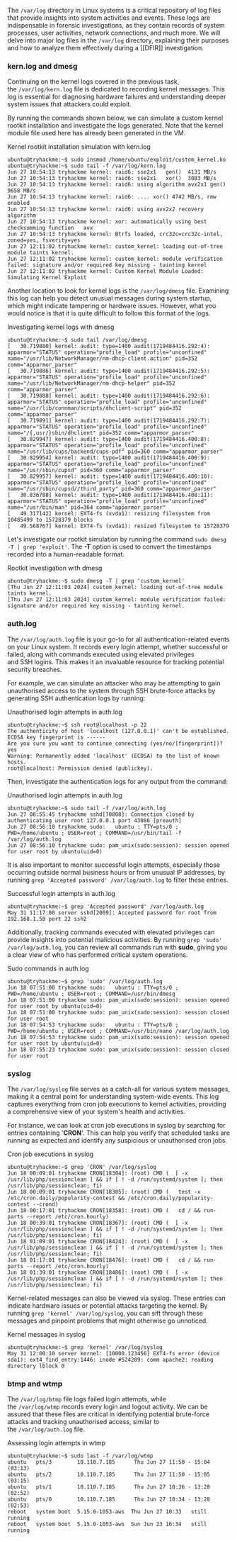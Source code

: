 The `/var/log` directory in Linux systems is a critical repository of log files that provide insights into system activities and events. These logs are indispensable in forensic investigations, as they contain records of system processes, user activities, network connections, and much more. We will delve into major log files in the `/var/log` directory, explaining their purposes and how to analyze them effectively during a [[DFIR]] investigation.

### **kern.log and dmesg**

Continuing on the kernel logs covered in the previous task, the `/var/log/kern.log` file is dedicated to recording kernel messages. This log is essential for diagnosing hardware failures and understanding deeper system issues that attackers could exploit.

By running the commands shown below, we can simulate a custom kernel rootkit installation and investigate the logs generated. Note that the kernel module file used here has already been generated in the VM.

Kernel rootkit installation simulation with kern.log

```shell-session
ubuntu@tryhackme:~$ sudo insmod /home/ubuntu/exploit/custom_kernel.ko 
ubuntu@tryhackme:~$ sudo tail -f /var/log/kern.log
Jun 27 10:54:13 tryhackme kernel: raid6: sse2x1   gen()  4131 MB/s
Jun 27 10:54:13 tryhackme kernel: raid6: sse2x1   xor()  3083 MB/s
Jun 27 10:54:13 tryhackme kernel: raid6: using algorithm avx2x1 gen() 9658 MB/s
Jun 27 10:54:13 tryhackme kernel: raid6: .... xor() 4742 MB/s, rmw enabled
Jun 27 10:54:13 tryhackme kernel: raid6: using avx2x2 recovery algorithm
Jun 27 10:54:13 tryhackme kernel: xor: automatically using best checksumming function   avx       
Jun 27 10:54:13 tryhackme kernel: Btrfs loaded, crc32c=crc32c-intel, zoned=yes, fsverity=yes
Jun 27 12:11:02 tryhackme kernel: custom_kernel: loading out-of-tree module taints kernel.
Jun 27 12:11:02 tryhackme kernel: custom_kernel: module verification failed: signature and/or required key missing - tainting kernel
Jun 27 12:11:02 tryhackme kernel: Custom Kernel Module Loaded: Simulating Kernel Exploit
```

  

Another location to look for kernel logs is the `/var/log/dmesg` file. Examining this log can help you detect unusual messages during system startup, which might indicate tampering or hardware issues. However, what you would notice is that it is quite difficult to follow this format of the logs.

Investigating kernel logs with dmesg

```shell-session
ubuntu@tryhackme:~$ sudo tail /var/log/dmesg
[   30.719880] kernel: audit: type=1400 audit(1719484416.292:4): apparmor="STATUS" operation="profile_load" profile="unconfined" name="/usr/lib/NetworkManager/nm-dhcp-client.action" pid=352 comm="apparmor_parser"
[   30.719886] kernel: audit: type=1400 audit(1719484416.292:5): apparmor="STATUS" operation="profile_load" profile="unconfined" name="/usr/lib/NetworkManager/nm-dhcp-helper" pid=352 comm="apparmor_parser"
[   30.719888] kernel: audit: type=1400 audit(1719484416.292:6): apparmor="STATUS" operation="profile_load" profile="unconfined" name="/usr/lib/connman/scripts/dhclient-script" pid=352 comm="apparmor_parser"
[   30.719891] kernel: audit: type=1400 audit(1719484416.292:7): apparmor="STATUS" operation="profile_load" profile="unconfined" name="/{,usr/}sbin/dhclient" pid=352 comm="apparmor_parser"
[   30.829947] kernel: audit: type=1400 audit(1719484416.400:8): apparmor="STATUS" operation="profile_load" profile="unconfined" name="/usr/lib/cups/backend/cups-pdf" pid=360 comm="apparmor_parser"
[   30.829954] kernel: audit: type=1400 audit(1719484416.400:9): apparmor="STATUS" operation="profile_load" profile="unconfined" name="/usr/sbin/cupsd" pid=360 comm="apparmor_parser"
[   30.829957] kernel: audit: type=1400 audit(1719484416.400:10): apparmor="STATUS" operation="profile_load" profile="unconfined" name="/usr/sbin/cupsd//third_party" pid=360 comm="apparmor_parser"
[   30.836788] kernel: audit: type=1400 audit(1719484416.408:11): apparmor="STATUS" operation="profile_load" profile="unconfined" name="/usr/bin/man" pid=364 comm="apparmor_parser"
[   49.317142] kernel: EXT4-fs (xvda1): resizing filesystem from 10485499 to 15728379 blocks
[   49.568767] kernel: EXT4-fs (xvda1): resized filesystem to 15728379
```

  

Let's investigate our rootkit simulation by running the command `sudo dmesg -T | grep 'exploit'`. The **-T** option is used to convert the timestamps recorded into a human-readable format.

Rootkit investigation with dmesg

```shell-session
ubuntu@tryhackme:~$ sudo dmesg -T | grep 'custom_kernel'
[Thu Jun 27 12:11:03 2024] custom_kernel: loading out-of-tree module taints kernel.
[Thu Jun 27 12:11:03 2024] custom_kernel: module verification failed: signature and/or required key missing - tainting kernel.
```

  

### **auth.log**

The `/var/log/auth.log` file is your go-to for all authentication-related events on your Linux system. It records every login attempt, whether successful or failed, along with commands executed using elevated privileges and SSH logins. This makes it an invaluable resource for tracking potential security breaches.

For example, we can simulate an attacker who may be attempting to gain unauthorised access to the system through SSH brute-force attacks by generating SSH authentication logs by running:

Unauthorised login attempts in auth.log

```shell-session
ubuntu@tryhackme:~$ ssh root@localhost -p 22
The authenticity of host 'localhost (127.0.0.1)' can't be established.
ECDSA key fingerprint is ------
Are you sure you want to continue connecting (yes/no/[fingerprint])? yes
Warning: Permanently added 'localhost' (ECDSA) to the list of known hosts.
root@localhost: Permission denied (publickey).
```

  

Then, investigate the authentication logs for any output from the command:

Unauthorised login attempts in auth.log

```shell-session
ubuntu@tryhackme:~$ sudo tail -f /var/log/auth.log
Jun 27 08:55:45 tryhackme sshd[70808]: Connection closed by authenticating user root 127.0.0.1 port 43086 [preauth]
Jun 27 08:56:10 tryhackme sudo:   ubuntu : TTY=pts/0 ; PWD=/home/ubuntu ; USER=root ; COMMAND=/usr/bin/tail -f /var/log/auth.log
Jun 27 08:56:10 tryhackme sudo: pam_unix(sudo:session): session opened for user root by ubuntu(uid=0)
```

  

It is also important to monitor successful login attempts, especially those occurring outside normal business hours or from unusual IP addresses, by running `grep 'Accepted password' /var/log/auth.log` to filter these entries.

Successful login attempts in auth.log

```shell-session
ubuntu@tryhackme:~$ grep 'Accepted password' /var/log/auth.log
May 31 11:17:00 server sshd[2009]: Accepted password for root from 192.168.1.50 port 22 ssh2
```

  

Additionally, tracking commands executed with elevated privileges can provide insights into potential malicious activities. By running `grep 'sudo' /var/log/auth.log`, you can review all commands run with **sudo**, giving you a clear view of who has performed critical system operations.

Sudo commands in auth.log

```shell-session
ubuntu@tryhackme:~$ grep 'sudo' /var/log/auth.log
Jun 18 07:51:00 tryhackme sudo:   ubuntu : TTY=pts/0 ; PWD=/home/ubuntu ; USER=root ; COMMAND=/usr/bin/dmesg
Jun 18 07:51:00 tryhackme sudo: pam_unix(sudo:session): session opened for user root by ubuntu(uid=0)
Jun 18 07:51:00 tryhackme sudo: pam_unix(sudo:session): session closed for user root
Jun 18 07:54:53 tryhackme sudo:   ubuntu : TTY=pts/0 ; PWD=/home/ubuntu ; USER=root ; COMMAND=/usr/bin/nano /var/log/auth.log
Jun 18 07:54:53 tryhackme sudo: pam_unix(sudo:session): session opened for user root by ubuntu(uid=0)
Jun 18 07:55:23 tryhackme sudo: pam_unix(sudo:session): session closed for user root
```

  

### **syslog**

The `/var/log/syslog` file serves as a catch-all for various system messages, making it a central point for understanding system-wide events. This log captures everything from cron job executions to kernel activities, providing a comprehensive view of your system's health and activities.

For instance, we can look at cron job executions in syslog by searching for entries containing '**CRON**'. This can help you verify that scheduled tasks are running as expected and identify any suspicious or unauthorised cron jobs. 

Cron job executions in syslog

```shell-session
ubuntu@tryhackme:~$ grep 'CRON' /var/log/syslog
Jun 18 00:09:01 tryhackme CRON[18304]: (root) CMD (  [ -x /usr/lib/php/sessionclean ] && if [ ! -d /run/systemd/system ]; then /usr/lib/php/sessionclean; fi)
Jun 18 00:09:01 tryhackme CRON[18305]: (root) CMD (   test -x /etc/cron.daily/popularity-contest && /etc/cron.daily/popularity-contest --crond)
Jun 18 00:17:01 tryhackme CRON[18358]: (root) CMD (   cd / && run-parts --report /etc/cron.hourly)
Jun 18 00:39:01 tryhackme CRON[18367]: (root) CMD (  [ -x /usr/lib/php/sessionclean ] && if [ ! -d /run/systemd/system ]; then /usr/lib/php/sessionclean; fi)
Jun 18 01:09:01 tryhackme CRON[18424]: (root) CMD (  [ -x /usr/lib/php/sessionclean ] && if [ ! -d /run/systemd/system ]; then /usr/lib/php/sessionclean; fi)
Jun 18 01:17:01 tryhackme CRON[18476]: (root) CMD (   cd / && run-parts --report /etc/cron.hourly)
Jun 18 01:39:01 tryhackme CRON[18486]: (root) CMD (  [ -x /usr/lib/php/sessionclean ] && if [ ! -d /run/systemd/system ]; then /usr/lib/php/sessionclean; fi)
```

  

Kernel-related messages can also be viewed via syslog. These entries can indicate hardware issues or potential attacks targeting the kernel. By running `grep 'kernel' /var/log/syslog`, you can sift through these messages and pinpoint problems that might otherwise go unnoticed.

Kernel messages in syslog

```shell-session
ubuntu@tryhackme:~$ grep 'kernel' /var/log/syslog
May 31 12:00:10 server kernel: [10000.123456] EXT4-fs error (device sda1): ext4_find_entry:1446: inode #524289: comm apache2: reading directory lblock 0
```

  

### **btmp and wtmp**

The `/var/log/btmp` file logs failed login attempts, while the `/var/log/wtmp` records every login and logout activity. We can be assured that these files are critical in identifying potential brute-force attacks and tracking unauthorised access, similar to the `/var/log/auth.log` file.

Assessing login attempts in wtmp

```shell-session
ubuntu@tryhackme:~$ sudo last -f /var/log/wtmp
ubuntu   pts/3        10.110.7.185      Thu Jun 27 11:50 - 15:04  (03:13)
ubuntu   pts/2        10.110.7.185      Thu Jun 27 11:50 - 15:05  (03:15)
ubuntu   pts/1        10.110.7.185      Thu Jun 27 10:36 - 13:28  (02:52)
ubuntu   pts/0        10.110.7.185      Thu Jun 27 10:34 - 13:28  (02:53)
reboot   system boot  5.15.0-1053-aws  Thu Jun 27 10:33   still running
reboot   system boot  5.15.0-1053-aws  Sun Jun 23 16:34   still running
```